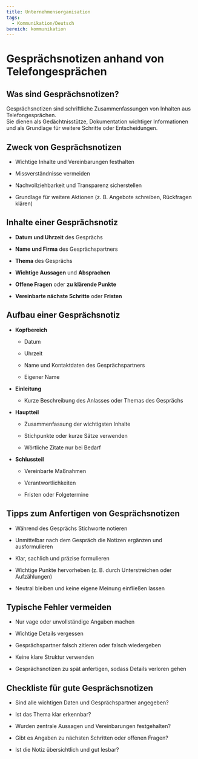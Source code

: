 ```yaml
---
title: Unternehmensorganisation
tags:
  - Kommunikation/Deutsch
bereich: kommunikation
---
```

# Gesprächsnotizen anhand von Telefongesprächen

## Was sind Gesprächsnotizen?

Gesprächsnotizen sind schriftliche Zusammenfassungen von Inhalten aus Telefongesprächen.  
Sie dienen als Gedächtnisstütze, Dokumentation wichtiger Informationen und als Grundlage für weitere Schritte oder Entscheidungen.

## Zweck von Gesprächsnotizen

- Wichtige Inhalte und Vereinbarungen festhalten
    
- Missverständnisse vermeiden
    
- Nachvollziehbarkeit und Transparenz sicherstellen
    
- Grundlage für weitere Aktionen (z. B. Angebote schreiben, Rückfragen klären)
    

## Inhalte einer Gesprächsnotiz

- **Datum und Uhrzeit** des Gesprächs
    
- **Name und Firma** des Gesprächspartners
    
- **Thema** des Gesprächs
    
- **Wichtige Aussagen** und **Absprachen**
    
- **Offene Fragen** oder **zu klärende Punkte**
    
- **Vereinbarte nächste Schritte** oder **Fristen**
    

## Aufbau einer Gesprächsnotiz

- **Kopfbereich**
    
    - Datum
        
    - Uhrzeit
        
    - Name und Kontaktdaten des Gesprächspartners
        
    - Eigener Name
        
- **Einleitung**
    
    - Kurze Beschreibung des Anlasses oder Themas des Gesprächs
        
- **Hauptteil**
    
    - Zusammenfassung der wichtigsten Inhalte
        
    - Stichpunkte oder kurze Sätze verwenden
        
    - Wörtliche Zitate nur bei Bedarf
        
- **Schlussteil**
    
    - Vereinbarte Maßnahmen
        
    - Verantwortlichkeiten
        
    - Fristen oder Folgetermine
        

## Tipps zum Anfertigen von Gesprächsnotizen

- Während des Gesprächs Stichworte notieren
    
- Unmittelbar nach dem Gespräch die Notizen ergänzen und ausformulieren
    
- Klar, sachlich und präzise formulieren
    
- Wichtige Punkte hervorheben (z. B. durch Unterstreichen oder Aufzählungen)
    
- Neutral bleiben und keine eigene Meinung einfließen lassen
    

## Typische Fehler vermeiden

- Nur vage oder unvollständige Angaben machen
    
- Wichtige Details vergessen
    
- Gesprächspartner falsch zitieren oder falsch wiedergeben
    
- Keine klare Struktur verwenden
    
- Gesprächsnotizen zu spät anfertigen, sodass Details verloren gehen
    

## Checkliste für gute Gesprächsnotizen

- Sind alle wichtigen Daten und Gesprächspartner angegeben?
    
- Ist das Thema klar erkennbar?
    
- Wurden zentrale Aussagen und Vereinbarungen festgehalten?
    
- Gibt es Angaben zu nächsten Schritten oder offenen Fragen?
    
- Ist die Notiz übersichtlich und gut lesbar?
    
